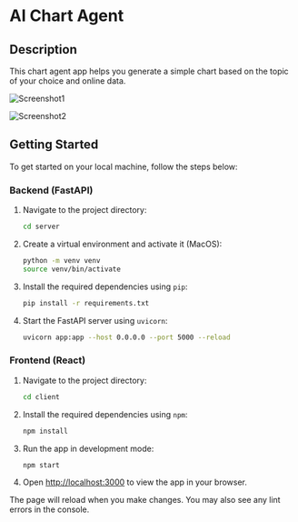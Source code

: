 # AI Chart Agent

## Description

This chart agent app helps you generate a simple chart based on the topic of your choice and online data.

![Screenshot1](https://my-aws-assets.s3.us-west-2.amazonaws.com/chart-agent-1.png)

![Screenshot2](https://my-aws-assets.s3.us-west-2.amazonaws.com/chart-agent-2.png)

## Getting Started

To get started on your local machine, follow the steps below:

### Backend (FastAPI)

1. Navigate to the project directory:

   ```bash
   cd server
   ```

2. Create a virtual environment and activate it (MacOS):

   ```bash
   python -m venv venv
   source venv/bin/activate
   ```

3. Install the required dependencies using `pip`:

   ```bash
   pip install -r requirements.txt
   ```

4. Start the FastAPI server using `uvicorn`:

   ```bash
   uvicorn app:app --host 0.0.0.0 --port 5000 --reload
   ```

### Frontend (React)

1. Navigate to the project directory:

   ```bash
   cd client
   ```

2. Install the required dependencies using `npm`:

   ```bash
   npm install
   ```

3. Run the app in development mode:

   ```bash
   npm start
   ```

4. Open [http://localhost:3000](http://localhost:3000) to view the app in your browser.

The page will reload when you make changes. You may also see any lint errors in the console.
